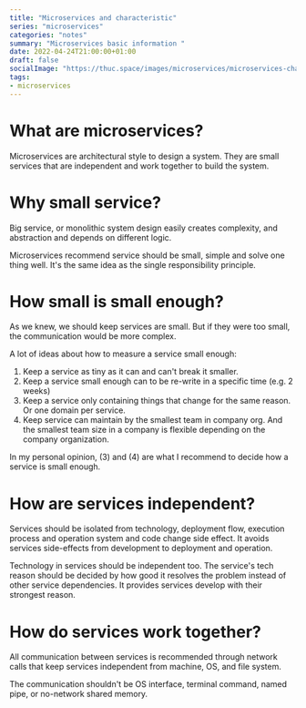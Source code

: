 ```yaml
---
title: "Microservices and characteristic"
series: "microservices"
categories: "notes"
summary: "Microservices basic information "
date: 2022-04-24T21:00:00+01:00
draft: false
socialImage: "https://thuc.space/images/microservices/microservices-characteristic.png"
tags:
- microservices
---
```


# What are microservices?

Microservices are architectural style to design a system. They are small services that are independent and work together to build the system.

# Why small service?

Big service, or monolithic system design easily creates complexity, and abstraction and depends on  different logic.

Microservices recommend service should be small, simple and solve one thing well. It's the same idea as the single responsibility principle.

# How small is small enough?

As we knew, we should keep services are small. But if they were too small, the communication would be more complex.

A lot of ideas about how to measure a service small enough:
 1. Keep a service as tiny as it can and can't break it smaller.
 2. Keep a service small enough can to be re-write in a specific time (e.g. 2 weeks)
 3. Keep a service only containing things that change for the same reason. Or one domain per service.
 4. Keep service can maintain by the smallest team in company org. And the smallest team size in a company is flexible depending on the company organization.

In my personal opinion, (3) and (4) are what I recommend to decide how a service is small enough.

# How are services independent?

Services should be isolated from technology, deployment flow, execution process and operation system and code change side effect. It avoids services side-effects from development to deployment and operation.

Technology in services should be independent too. The service's tech reason should be decided by how good it resolves the problem instead of other service dependencies. It provides services develop with their strongest reason.

# How do services work together?

All communication between services is recommended through network calls that keep services independent from machine, OS, and file system.

The communication shouldn't be OS interface, terminal command, named pipe, or no-network shared memory.
